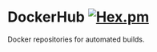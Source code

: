 # DockerHub [![Hex.pm](https://img.shields.io/hexpm/l/plug.svg)](http://www.apache.org/licenses/LICENSE-2.0)
Docker repositories for automated builds. 

